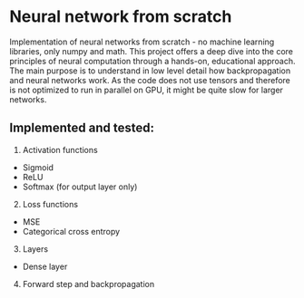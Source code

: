 # Neural network from scratch
Implementation of neural networks from scratch - no machine learning libraries, only numpy and math. This project offers a deep dive into the core principles of neural computation through a hands-on, educational approach. The main purpose is to understand in low level detail how backpropagation and neural networks work. As the code does not use tensors and therefore is not optimized to run in parallel on GPU, it might be quite slow for larger networks.
## Implemented and tested:
1) Activation functions
  - Sigmoid
  - ReLU
  - Softmax (for output layer only)
2) Loss functions
  - MSE
  - Categorical cross entropy
3) Layers
  - Dense layer
4) Forward step and backpropagation
